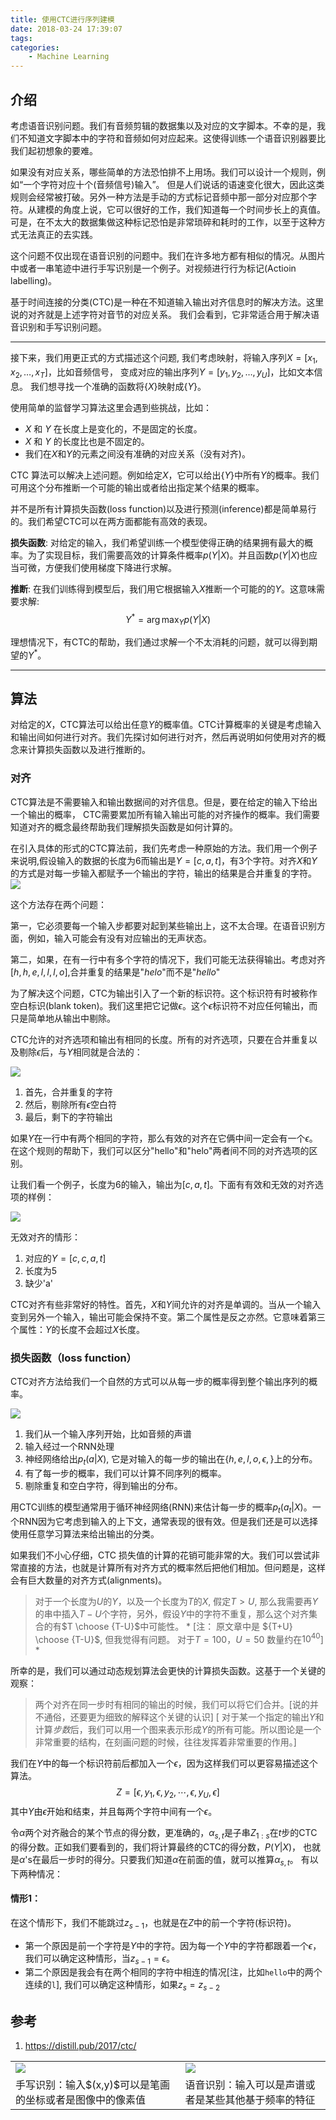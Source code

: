 ```yaml
---
title: 使用CTC进行序列建模
date: 2018-03-24 17:39:07
tags:
categories:
    - Machine Learning
---
```


## 介绍

考虑语音识别问题。我们有音频剪辑的数据集以及对应的文字脚本。不幸的是，我们不知道文字脚本中的字符和音频如何对应起来。这使得训练一个语音识别器要比我们起初想象的要难。

如果没有对应关系，哪些简单的方法恐怕排不上用场。我们可以设计一个规则，例如“一个字符对应十个(音频信号)输入”。 但是人们说话的语速变化很大，因此这类规则会经常被打破。另外一种方法是手动的方式标记音频中那一部分对应那个字符。从建模的角度上说，它可以很好的工作，我们知道每一个时间步长上的真值。可是，在不太大的数据集做这种标记恐怕是非常琐碎和耗时的工作，以至于这种方式无法真正的去实践。


这个问题不仅出现在语音识别的问题中。我们在许多地方都有相似的情况。从图片中或者一串笔迹中进行手写识别是一个例子。对视频进行行为标记(Actioin labelling)。
<table style="border:none;"> <tr style="border:none;"> <td style="border:none;"><img src="https://distill.pub/2017/ctc/assets/handwriting_recognition.svg" style="border: none; "></td> <td style="border:none;"><img src="https://distill.pub/2017/ctc/assets/speech_recognition.svg" style="border: none;"></td> </tr> <tr style="border:none;"> <td style="border:none;">手写识别：输入$(x,y)$可以是笔画的坐标或者是图像中的像素值</td><td style="border:none;">语音识别：输入可以是声谱或者是某些其他基于频率的特征</td></tr>

基于时间连接的分类(CTC)是一种在不知道输入输出对齐信息时的解决方法。这里说的对齐就是上述字符对音节的对应关系。 我们会看到，它非常适合用于解决语音识别和手写识别问题。

-----

接下来，我们用更正式的方式描述这个问题, 我们考虑映射，将输入序列$X = [x_1, x_2, \ldots, x_T]$，比如音频信号， 变成对应的输出序列$Y = [y_1, y_2, \ldots, y_U]$，比如文本信息。 我们想寻找一个准确的函数将$\lbrace X\rbrace$映射成$\lbrace Y \rbrace$。

使用简单的监督学习算法这里会遇到些挑战，比如：
* $X$ 和 $Y$ 在长度上是变化的，不是固定的长度。
* $X$ 和 $Y$ 的长度比也是不固定的。
* 我们在$X$和$Y$的元素之间没有准确的对应关系（没有对齐)。

CTC 算法可以解决上述问题。例如给定$X$，它可以给出$\lbrace Y \rbrace$中所有$Y$的概率。我们可用这个分布推断一个可能的输出或者给出指定某个结果的概率。

并不是所有计算损失函数(loss function)以及进行预测(inference)都是简单易行的。我们希望CTC可以在两方面都能有高效的表现。

**损失函数**: 对给定的输入，我们希望训练一个模型使得正确的结果拥有最大的概率。为了实现目标，我们需要高效的计算条件概率$p(Y|X)$。并且函数$p(Y|X)$也应当可微，方便我们使用梯度下降进行求解。

**推断**: 在我们训练得到模型后，我们用它根据输入$X$推断一个可能的的$Y$。这意味需要求解:
$$ Y^* = \arg\max_Y p(Y|X)$$

理想情况下，有CTC的帮助，我们通过求解一个不太消耗的问题，就可以得到期望的$Y^*$。

-----

## 算法

对给定的$X$，CTC算法可以给出任意$Y$的概率值。CTC计算概率的关键是考虑输入和输出间如何进行对齐。我们先探讨如何进行对齐，然后再说明如何使用对齐的概念来计算损失函数以及进行推断的。


### 对齐

CTC算法是不需要输入和输出数据间的对齐信息。但是，要在给定的输入下给出一个输出的概率， CTC需要累加所有输入输出可能的对齐操作的概率。我们需要知道对齐的概念最终帮助我们理解损失函数是如何计算的。

在引入具体的形式的CTC算法前，我们先考虑一种原始的方法。我们用一个例子来说明,假设输入的数据的长度为6而输出是$Y=[c,a,t]$，有3个字符。对齐$X$和$Y$的方式是对每一步输入都赋予一个输出的字符，输出的结果是合并重复的字符。
<img src="https://distill.pub/2017/ctc/assets/naive_alignment.svg" style="border: none; display: block;margin-left: auto;margin-right: auto;">

这个方法存在两个问题：

第一，它必须要每一个输入步都要对起到某些输出上，这不太合理。在语音识别方面，例如，输入可能会有没有对应输出的无声状态。

第二，如果，在有一行中有多个字符的情况下，我们可能无法获得输出。考虑对齐$[h, h, e, l, l, l, o]$,合并重复的结果是"$helo$"而不是"$hello$"

为了解决这个问题，CTC为输出引入了一个新的标识符。这个标识符有时被称作空白标识(blank token)。我们这里把它记做$\epsilon$。这个$\epsilon$标识符不对应任何输出，而只是简单地从输出中剔除。

CTC允许的对齐选项和输出有相同的长度。所有的对齐选项，只要在合并重复以及剔除$\epsilon$后，与$Y$相同就是合法的：

<img src="https://distill.pub/2017/ctc/assets/ctc_alignment_steps.svg" style="border: none; display: block;margin-left: auto;margin-right: auto;">

1. 首先，合并重复的字符
2. 然后，剔除所有$\epsilon$空白符
3. 最后，剩下的字符输出

如果$Y$在一行中有两个相同的字符，那么有效的对齐在它俩中间一定会有一个$\epsilon$。在这个规则的帮助下，我们可以区分"hello"和"helo"两者间不同的对齐选项的区别。

让我们看一个例子，长度为6的输入，输出为$[c,a,t]$。下面有有效和无效的对齐选项的样例：

<img src="https://distill.pub/2017/ctc/assets/valid_invalid_alignments.svg" style="border: none; display: block;margin-left: auto;margin-right: auto;">

无效对齐的情形：
1. 对应的$Y=[c,c,a,t]$
2. 长度为5
3. 缺少'a'

CTC对齐有些非常好的特性。首先，$X$和$Y$间允许的对齐是单调的。当从一个输入变到另外一个输入，输出可能会保持不变。第二个属性是反之亦然。它意味着第三个属性：$Y$的长度不会超过$X$长度。

### 损失函数（loss function）

CTC对齐方法给我们一个自然的方式可以从每一步的概率得到整个输出序列的概率。

<img src="https://distill.pub/2017/ctc/assets/full_collapse_from_audio.svg" style="border: none; display: block;margin-left: auto;margin-right: auto;">

1. 我们从一个输入序列开始，比如音频的声谱
2. 输入经过一个RNN处理
3. 神经网络给出$p_t(a|X)$, 它是对输入的每一步的输出在$\lbrace h, e, l, o, \epsilon, \rbrace$上的分布。
4. 有了每一步的概率，我们可以计算不同序列的概率。
5. 剔除重复和空白字符，得到输出的分布。


用CTC训练的模型通常用于循环神经网络(RNN)来估计每一步的概率$p_t(a_t|X)$。一个RNN因为它考虑到输入的上下文，通常表现的很有效。但是我们还是可以选择使用任意学习算法来给出输出的分类。

如果我们不小心仔细，CTC 损失值的计算的花销可能非常的大。我们可以尝试非常直接的方法，也就是计算所有对齐方式的概率然后把他们相加。但问题是，这样会有巨大数量的对齐方式(alignments)。
> 对于一个长度为$U$的$Y$，以及一个长度为$T$的$X$, 假定$T > U$, 那么我需要再$Y$的串中插入$T-U$个字符，另外，假设$Y$中的字符不重复，那么这个对齐集合的有$T \choose {T-U}$中可能性。 * [注： 原文章中是 ${T+U} \choose {T-U}$, 但我觉得有问题。 对于$T=100$，$U=50$ 数量约在$10^{40}$] *

所幸的是，我们可以通过动态规划算法会更快的计算损失函数。这基于一个关键的观察：
> 两个对齐在同一步时有相同的输出的时候，我们可以将它们合并。[说的并不通俗，还要更为细致的解释这个关键的认识]
> [ 对于某一个指定的输出$Y$和计算*步数*后，我们可以用一个图来表示形成$Y$的所有可能。所以图论是一个非常重要的结构，在刻画问题的时候，往往发挥着非常重要的作用。]

我们在$Y$中的每一个标识符前后都加入一个$\epsilon$，因为这样我们可以更容易描述这个算法。
$$ Z= [\epsilon, y_1, \epsilon, y_2, \cdots, \epsilon, y_U, \epsilon] $$
其中$Y$由$\epsilon$开始和结束，并且每两个字符中间有一个$\epsilon$。

令$\alpha$两个对齐融合的某个节点的得分数，更准确的，$\alpha_{s,t}$是子串$Z_{1:s}$在$t$步的CTC的得分数。正如我们要看到的，我们将计算最终的CTC的得分数，$P(Y|X)$， 也就是$\alpha$'s在最后一步时的得分。只要我们知道$\alpha$在前面的值，就可以推算$\alpha_{s,t}$。 有以下两种情况：

#### 情形1：
在这个情形下，我们不能跳过$z_{s-1}$，也就是在$Z$中的前一个字符(标识符)。
- 第一个原因是前一个字符是$Y$中的字符。因为每一个$Y$中的字符都跟着一个$\epsilon$，我们可以确定这种情形，当$z_{s-1}=\epsilon$。
- 第二个原因是我会有在两个相同的字符中相连的情况[注，比如`hello`中的两个连续的`l`], 我们可以确定这种情形，如果$z_s=z_{s-2}$


## 参考
1. https://distill.pub/2017/ctc/